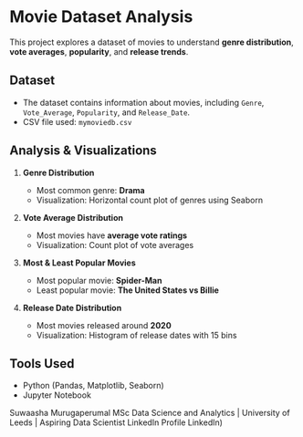 # Movie Dataset Analysis

This project explores a dataset of movies to understand **genre distribution**, **vote averages**, **popularity**, and **release trends**.

## Dataset
- The dataset contains information about movies, including `Genre`, `Vote_Average`, `Popularity`, and `Release_Date`.
- CSV file used: `mymoviedb.csv`

## Analysis & Visualizations

1. **Genre Distribution**
   - Most common genre: **Drama**
   - Visualization: Horizontal count plot of genres using Seaborn

2. **Vote Average Distribution**
   - Most movies have **average vote ratings**
   - Visualization: Count plot of vote averages

3. **Most & Least Popular Movies**
   - Most popular movie: **Spider-Man**
   - Least popular movie: **The United States vs Billie**

4. **Release Date Distribution**
   - Most movies released around **2020**
   - Visualization: Histogram of release dates with 15 bins

## Tools Used
- Python (Pandas, Matplotlib, Seaborn)
- Jupyter Notebook

Suwaasha Murugaperumal MSc Data Science and Analytics | University of Leeds | Aspiring Data Scientist LinkedIn Profile LinkedIn)


